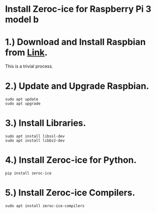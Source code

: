 # Install Zeroc-ice for Raspberry Pi 3 model b

# 1.) Download and Install Raspbian from [Link][1].
This is a trivial process.

# 2.) Update and Upgrade Raspbian.
```
sudo apt update
sudo apt upgrade
```


# 3.) Install Libraries.
```
sudo apt install libssl-dev
sudo apt install libbz2-dev
```


# 4.) Install Zeroc-ice for Python.
```
pip install zeroc-ice
```


# 5.) Install Zeroc-ice Compilers.
```
sudo apt install zeroc-ice-compilers
```




[1]: https://www.raspberrypi.org/downloads/raspbian/
